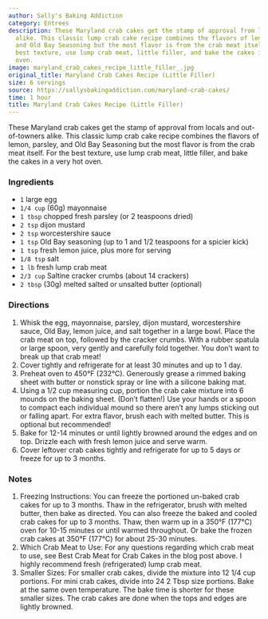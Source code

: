 ```yaml
---
author: Sally's Baking Addiction
category: Entrees
description: These Maryland crab cakes get the stamp of approval from locals and out-of-towners
  alike. This classic lump crab cake recipe combines the flavors of lemon, parsley,
  and Old Bay Seasoning but the most flavor is from the crab meat itself. For the
  best texture, use lump crab meat, little filler, and bake the cakes in a very hot
  oven.
image: maryland_crab_cakes_recipe_little_filler_.jpg
original_title: Maryland Crab Cakes Recipe (Little Filler)
size: 6 servings
source: https://sallysbakingaddiction.com/maryland-crab-cakes/
time: 1 hour
title: Maryland Crab Cakes Recipe (Little Filler)
---
```

These Maryland crab cakes get the stamp of approval from locals and out-of-towners alike. This classic lump crab cake recipe combines the flavors of lemon, parsley, and Old Bay Seasoning but the most flavor is from the crab meat itself. For the best texture, use lump crab meat, little filler, and bake the cakes in a very hot oven.

### Ingredients

* `1` large egg
* `1/4 cup` (60g) mayonnaise
* `1 tbsp` chopped fresh parsley (or 2 teaspoons dried)
* `2 tsp` dijon mustard
* `2 tsp` worcestershire sauce
* `1 tsp` Old Bay seasoning (up to 1 and 1/2 teaspoons for a spicier kick)
* `1 tsp` fresh lemon juice, plus more for serving
* `1/8 tsp` salt
* `1 lb` fresh lump crab meat
* `2/3 cup` Saltine cracker crumbs (about 14 crackers)
* `2 tbsp` (30g) melted salted or unsalted butter (optional)

### Directions

1. Whisk the egg, mayonnaise, parsley, dijon mustard, worcestershire sauce, Old Bay, lemon juice, and salt together in a large bowl. Place the crab meat on top, followed by the cracker crumbs. With a rubber spatula or large spoon, very gently and carefully fold together. You don’t want to break up that crab meat!
2. Cover tightly and refrigerate for at least 30 minutes and up to 1 day.
3. Preheat oven to 450°F (232°C). Generously grease a rimmed baking sheet with butter or nonstick spray or line with a silicone baking mat.
4. Using a 1/2 cup measuring cup, portion the crab cake mixture into 6 mounds on the baking sheet. (Don’t flatten!) Use your hands or a spoon to compact each individual mound so there aren’t any lumps sticking out or falling apart. For extra flavor, brush each with melted butter. This is optional but recommended!
5. Bake for 12-14 minutes or until lightly browned around the edges and on top. Drizzle each with fresh lemon juice and serve warm.
6. Cover leftover crab cakes tightly and refrigerate for up to 5 days or freeze for up to 3 months.

### Notes

1. Freezing Instructions: You can freeze the portioned un-baked crab cakes for up to 3 months. Thaw in the refrigerator, brush with melted butter, then bake as directed. You can also freeze the baked and cooled crab cakes for up to 3 months. Thaw, then warm up in a 350°F (177°C) oven for 10-15 minutes or until warmed throughout. Or bake the frozen crab cakes at 350°F (177°C) for about 25-30 minutes.
2. Which Crab Meat to Use: For any questions regarding which crab meat to use, see Best Crab Meat for Crab Cakes in the blog post above. I highly recommend fresh (refrigerated) lump crab meat.
3. Smaller Sizes: For smaller crab cakes, divide the mixture into 12 1/4 cup portions. For mini crab cakes, divide into 24 2 Tbsp size portions. Bake at the same oven temperature. The bake time is shorter for these smaller sizes. The crab cakes are done when the tops and edges are lightly browned.